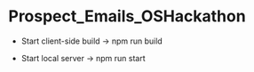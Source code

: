 # Prospect_Emails_OSHackathon

*  Start client-side build -> npm run build


* Start local server -> npm run start
